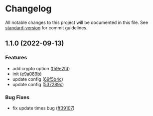 # Changelog

All notable changes to this project will be documented in this file. See [standard-version](https://github.com/conventional-changelog/standard-version) for commit guidelines.

## 1.1.0 (2022-09-13)


### Features

* add crypto option ([f59e2fd](https://github.com/zch233/vue-use-persistedstate/commit/f59e2fd89091a7c6e6d2e5a7b521515a84169807))
* init ([e9a089b](https://github.com/zch233/vue-use-persistedstate/commit/e9a089bf6522cd550464b17fc49f42121f10b2bf))
* update config ([69f5b4c](https://github.com/zch233/vue-use-persistedstate/commit/69f5b4c9c686422c0cf5b2af8ab79d5ef4ebac34))
* update config ([537289c](https://github.com/zch233/vue-use-persistedstate/commit/537289c70e41830ecca663e8b17b41cf9b5d386a))


### Bug Fixes

* fix update times bug ([ff39107](https://github.com/zch233/vue-use-persistedstate/commit/ff391072b4084605e8223a2f3a556c691d28c893))
